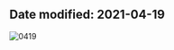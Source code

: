 ## **Date modified: 2021-04-19**

![0419](https://user-images.githubusercontent.com/70181621/115153940-54f71080-a0b3-11eb-857d-06de125ebf08.PNG)